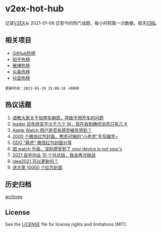 # v2ex-hot-hub

 记录[V2EX](https://www.v2ex.com/)从 2021-01-06 日至今的热门话题。每小时抓取一次数据，按天[归档](archives)。
 
 ## 相关项目

- [GitHub热榜](https://github.com/lonnyzhang423/github-hot-hub)
- [知乎热榜](https://github.com/lonnyzhang423/zhihu-hot-hub)
- [微博热榜](https://github.com/lonnyzhang423/weibo-hot-hub)
- [头条热榜](https://github.com/lonnyzhang423/toutiao-hot-hub)
- [抖音热榜](https://github.com/lonnyzhang423/douyin-hot-hub)


 `更新时间：2022-01-29 15:06:16 +0800`

## 热议话题

1. [请教大家关于怕停车麻烦，导致不想开车的问题](https://www.v2ex.com/t/831166)
1. [leader 说年终奖不少于几个 W，现在收到确切消息只有几 K](https://www.v2ex.com/t/831144)
1. [Apple Watch 用户是否有感觉被忽悠到？](https://www.v2ex.com/t/831165)
1. [2000 个微信红包封面，憨态可掬的“小老虎”手写福字~](https://www.v2ex.com/t/831180)
1. [GDG “萌虎” 微信红包封面分享](https://www.v2ex.com/t/831161)
1. [因 watch 升级，深刻感受到了 your device is not your's](https://www.v2ex.com/t/831156)
1. [2021 自宅创业 10 个月总结，我会再次挑战](https://www.v2ex.com/t/831128)
1. [idea2021 可以更新吗？](https://www.v2ex.com/t/831192)
1. [送大家 10000 个红包封面](https://www.v2ex.com/t/831223)

## 历史归档

[archives](archives)

## License

See the [LICENSE](LICENSE) file for license rights and limitations (MIT).
